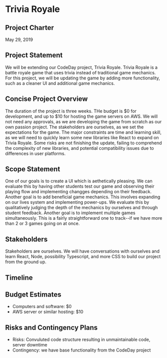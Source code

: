 # Trivia Royale
## Project Charter
May 29, 2019

## Project Statement
We will be extending our CodeDay project, Trivia Royale. Trivia Royale is a battle royale game that uses trivia instead of traditional game mechanics. For this project, we will be updating the game by adding more functionality, such as a cleaner UI and additional game mechanics.

## Concise Project Overview
The duration of the project is three weeks. THe budget is $0 for development, and up to $10 for hosting the game servers on AWS. We will not need any approvals, as we are developing the game from scratch as our own passion project. The stakeholders are ourselves, as we set the expectations for the game. The major constraints are time and learning skill, as we will need to quickly learn some new libraries like React to expand on Trivia Royale. Some risks are not finishing the update, failing to comprehend the complexity of new libraries, and potential compatibility issues due to differences in user platforms.

## Scope Statement
One of our goals is to create a UI which is aethetically pleasing. We can evaluate this by having other students test our game and observing their playing flow and implementing changges depending on their feedback. Another goal is to add beneficial game mechanics. This involves expanding on our lives system and implementing power-ups. We evaluate this by qualitatively judging the depth of the mechanics by ourselves and through student feedback. Another goal is to implement multiple games simultaneously. This is a fairly straightforward one to track--if we have more than 2 or 3 games going on at once.

## Stakeholders
Stakeholders are ourselves. We will have conversations with ourselves and learn React, Node, possibility Typescript, and more CSS to build our project from the ground up.

## Timeline

## Budget Estimates
* Computers and software: $0
* AWS server or similar hosting: $10

## Risks and Contingency Plans
* Risks: Convuluted code structure resulting in unmaintainable code, server downtime
* Contingency: we have base functionality from the CodeDay project